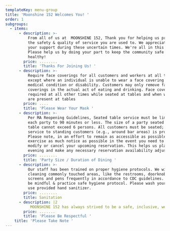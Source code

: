 ```yaml
---
templateKey: menu-group
title: 'Moonshine 152 Welcomes You! '
order: 1
subgroups:
  - items:
      - description: >-
          From all of us at  MOONSHINE 152, Thank you for helping us provide all
          the safety & quality of service you are used to. We appreciate all
          your support during these uncertain times. We're all in this together!
          Please help us by doing your part to keep the community safe &
          healthy! 
        price: ........
        title: 'Thanks For Joining Us! '
      - description: >-
          Require face coverings for all customers and workers at all times,
          except where an individual is unable to wear a face covering due to
          medical condition or disability. Customers may only remove face
          coverings in the actual act of eating and drinking. Face coverings are
          required at all other times while seated at tables and when waitstaff
          are present at tables
        price: ....
        title: 'Please Wear Your Mask '
      - description: >-
          Per MA Reopening Guidelines, Seated table service must be limited for
          each party to 90 minutes or less. The size of a party seated at a
          table cannot exceed 6 persons. All customers must be seated; eat-in
          service to standing customers (e.g., around bar areas) is prohibited.
          Please note, in an effort to remain as accessible as possible please
          exercise as much notice as possible in the event you need to change,
          modify or cancel your upcoming reservation. This helps us plan for the
          evening and make any necessary reservation availability adjustments. 
        price: ........
        title: 'Party Size / Duration of Dining '
      - description: >-
          Our staff has been trained on proper hygiene protocols. We will be
          cleaning commonly touched areas, like the restrooms, doorknobs,
          screens and pens frequently in accordance to CDC guidelines.  Please
          be mindful & practice safe hygiene protocol. Please wash your hands &
          use provided hand sanitizer. 
        price: ........
        title: Sanitation
      - description: |2
           MOONSHINE 152 has always strived to be a safe, inclusive, welcoming environment. We will not tolerate anyone who doesn't abide by these values. Chef Asia appreciates you taking into account that we are a small, neighborhood business working non-stop to be diligent & attentive to any and all evolving protocols & health codes. The Moonshine crew does not make city policy, but we fully intend on following it. . WE REALIZE THIS IS A LOT TO TAKE IN & WE THANK YOU FOR YOUR UNDERSTANDING. 
        price: .......
        title: 'Please Be Respectful '
    title: 'Please Take Note '
---
```


